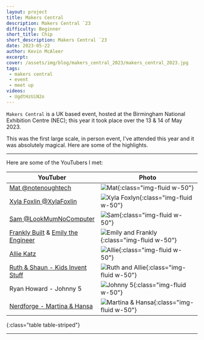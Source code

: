 ```yaml
---
layout: project
title: Makers Central
description: Makers Central `23
difficulty: Beginner
short_title: Chip
short_description: Makers Central `23
date: 2023-05-22
author: Kevin McAleer
excerpt: 
cover: /assets/img/blog/makers_central_2023/makers_central_2023.jpg
tags: 
 - makers central
 - event
 - meet up
videos:
 - UgdtHzUiN2o
---
```


`Makers Central` is a UK based event, hosted at the Birmingham National Exhibition Centre (NEC); this year it took place over the 13 & 14 of May 2023.

This was the first large scale, in person event, I've attended this year and it was absolutely magical. Here are some of the highlights.

---

Here are some of the YouTubers I met:

YouTuber                                     | Photo
---------------------------------------------|------
[Mat @notenoughtech](https://www.twitter.com/notenoughtech) | ![Mat](/assets/img/blog/makers_central_2023/mat.jpg){:class="img-fluid w-50"}
[Xyla Foxlin @XylaFoxlin](https://www.twitter.com/xylafoxlin) | ![Xyla Foxlyn](/assets/img/blog/makers_central_2023/xyla.jpg){:class="img-fluid w-50"}
[Sam @LookMumNoComputer](https://www.twitter.com/@LOOKMUMNOCMPUTR) |![Sam](/assets/img/blog/makers_central_2023/sam.jpg){:class="img-fluid w-50"}
[Frankly Built](https://www.twitter.com/frankly_built) & [Emily the Engineer](https://www.twitter.com/emilydaengineer)| ![Emily and Frankly](/assets/img/blog/makers_central_2023/emily.jpg){:class="img-fluid w-50"}
[Allie Katz](https://www.twitter.com/alliekatz)| ![Allie](/assets/img/blog/makers_central_2023/alliekatz.jpg){:class="img-fluid w-50"}
[Ruth & Shaun - Kids Invent Stuff](https://www.twitter.com/kidsinventstuff)| ![Ruth and Allie](/assets/img/blog/makers_central_2023/allie-ruth.jpg){:class="img-fluid w-50"}
Ryan Howard - Johnny 5| ![Johnny 5](/assets/img/blog/makers_central_2023/jonny5.jpg){:class="img-fluid w-50"}
[Nerdforge - Martina & Hansa](https://www.twitter.com/thenerdforge)| ![Martina & Hansa](/assets/img/blog/makers_central_2023/nerdforge.jpg){:class="img-fluid w-50"}
{:class="table table-striped"}

---
